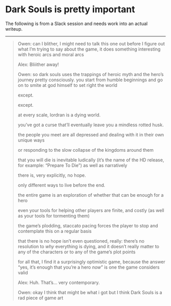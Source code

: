 # Dark Souls is pretty important

The following is from a Slack session and needs work into an actual writeup.

-----

> Owen: can I blither, I might need to talk this one out before I figure out what I’m trying to say about the game, it does something interesting with heroic arcs and moral arcs
>
> Alex: Bliiither away!
>
> Owen: so dark souls uses the trappings of heroic myth and the hero’s journey pretty consciously. you start from humble beginnings and go on to smite at god himself to set right the world
>
> except.
>
> except.
>
> at every scale, lordran is a dying world.
>
> you’ve got a curse that’ll eventually leave you a mindless rotted husk.
>
> the people you meet are all depressed and dealing with it in their own unique ways
>
> or responding to the slow collapse of the kingdoms around them
>
> that you will die is inevitable ludically (it’s the name of the HD release, for example: “Prepare To Die”) as well as narratively
>
> there is, very explicitly, no hope.
>
> only different ways to live before the end.
>
> the entire game is an exploration of whether that can be enough for a hero
>
> even your tools for helping other players are finite, and costly (as well as your tools for tormenting them)
>
> the game’s plodding, staccato pacing forces the player to stop and contemplate this on a regular basis
>
> that there is no hope isn’t even questioned, really: there’s no resolution to _why_ everything is dying, and it doesn’t really matter to any of the characters or to any of the game’s plot points
>
> for all that, I find it a surprisingly optimistic game, because the answer “yes, it’s enough that you’re a hero _now_” is one the game considers valid
>
> Alex: Huh. That’s… very contemporary.
>
> Owen: okay I think that might be what i got but I think Dark Souls is a rad piece of game art
